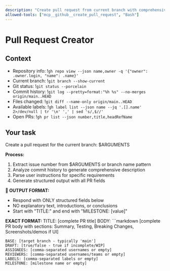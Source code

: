```yaml
---
description: "Create pull request from current branch with comprehensive description"
allowed-tools: ["mcp__github__create_pull_request", "Bash"]
---
```


# Pull Request Creator

## Context

- Repository info: !`gh repo view --json name,owner -q '{"owner": .owner.login, "name": .name}'`
- Current branch: !`git branch --show-current`
- Git status: !`git status --porcelain`
- Commit history: !`git log --pretty=format:"%h %s" --no-merges origin/main..HEAD`
- Files changed: !`git diff --name-only origin/main..HEAD`
- Available labels: !`gh label list --json name --jq '.[].name' 2>/dev/null | tr '\n' ',' | sed 's/,$//'`
- Open PRs: !`gh pr list --json number,title,headRefName`

## Your task

Create a pull request for the current branch: $ARGUMENTS

**Process:**
1. Extract issue number from $ARGUMENTS or branch name pattern
2. Analyze commit history to generate comprehensive description
3. Parse user instructions for specific requirements
4. Generate structured output with all PR fields

**🚨 OUTPUT FORMAT:**
- Respond with ONLY structured fields below
- NO explanatory text, introductions, or conclusions
- Start with "TITLE:" and end with "MILESTONE: [value]"

**EXACT FORMAT:**
TITLE: [complete PR title]
BODY: ```markdown
[complete PR body with sections: Summary, Testing, Breaking Changes, Screenshots/demos if UI]
```
BASE: [target branch - typically 'main']
DRAFT: [true/false - true if incomplete/WIP]
ASSIGNEES: [comma-separated usernames or empty]
REVIEWERS: [comma-separated usernames/teams or empty]
LABELS: [comma-separated labels or empty]
MILESTONE: [milestone name or empty]
